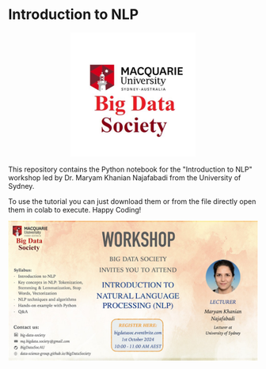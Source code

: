 # Introduction to NLP

<p align="center">
  <img src="bigdatasociety.jfif" alt="Image Description" width="50%">
</p>

This repository contains the Python notebook for the "Introduction to NLP" workshop led by Dr. Maryam Khanian Najafabadi from the University of Sydney.

To use the tutorial you can just download them or from the file directly open them in colab to execute. Happy Coding!

![Image Description](https---cdn.evbuc.com-images-838462679-550640907505-1-original.20240831-031001.jpeg)
